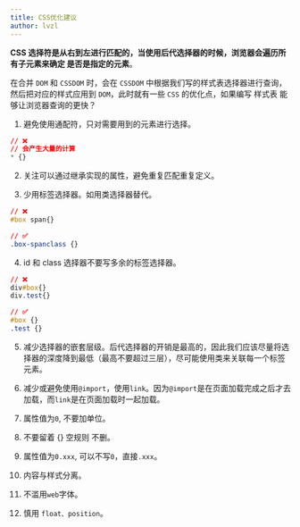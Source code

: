 ```yaml
---
title: CSS优化建议
author: lvzl
---
```


**CSS 选择符是从右到左进行匹配的，当使用后代选择器的时候，浏览器会遍历所有子元素来确定 是否是指定的元素**。

在合并 `DOM` 和 `CSSDOM` 时，会在 `CSSDOM` 中根据我们写的样式表选择器进行查询，然后把对应的样式应用到 `DOM`，此时就有一些 `CSS` 的优化点，如果编写 样式表 能够让浏览器查询的更快？

1. 避免使用通配符，只对需要用到的元素进行选择。

```css
// ❌
// 会产生大量的计算
* {}
```

2. 关注可以通过继承实现的属性，避免重复匹配重复定义。

3. 少用标签选择器。如用类选择器替代。

```css
// ❌
#box span{}

// ✅
.box-spanclass {}
```

4. id 和 class 选择器不要写多余的标签选择器。

```css
// ❌
div#box{}
div.test{}

// ✅
#box {}
.test {}
```

5. 减少选择器的嵌套层级。后代选择器的开销是最高的，因此我们应该尽量将选择器的深度降到最低（最高不要超过三层），尽可能使用类来关联每一个标签元素。

6. 减少或避免使用`@import`，使用`link`。因为`@import`是在页面加载完成之后才去加载，而`link`是在页面加载时一起加载。

7. 属性值为`0`, 不要加单位。

8. 不要留着 {} 空规则 不删。

9. 属性值为`0.xxx`, 可以不写`0`，直接`.xxx`。

10. 内容与样式分离。

11. 不滥用`web`字体。

12. 慎用 `float、position`。
